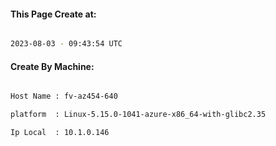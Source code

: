 
   
#### This Page Create at:

```bash

2023-08-03 - 09:43:54 UTC

```

#### Create By Machine:

```bash

Host Name : fv-az454-640

platform  : Linux-5.15.0-1041-azure-x86_64-with-glibc2.35

Ip Local  : 10.1.0.146

```

